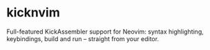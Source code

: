 # kicknvim
Full-featured KickAssembler support for Neovim: syntax highlighting, keybindings, build and run – straight from your editor.
